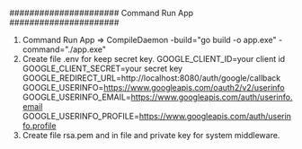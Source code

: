 ###################### Command Run App ######################

1. Command Run App => CompileDaemon -build="go build -o app.exe" -command="./app.exe"
2. Create file .env for keep secret key.
    GOOGLE_CLIENT_ID=your client id
    GOOGLE_CLIENT_SECRET=your secret key
    GOOGLE_REDIRECT_URL=http://localhost:8080/auth/google/callback
    GOOGLE_USERINFO=https://www.googleapis.com/oauth2/v2/userinfo
    GOOGLE_USERINFO_EMAIL=https://www.googleapis.com/auth/userinfo.email
    GOOGLE_USERINFO_PROFILE=https://www.googleapis.com/auth/userinfo.profile
3. Create file rsa.pem and in file and private key for system middleware.